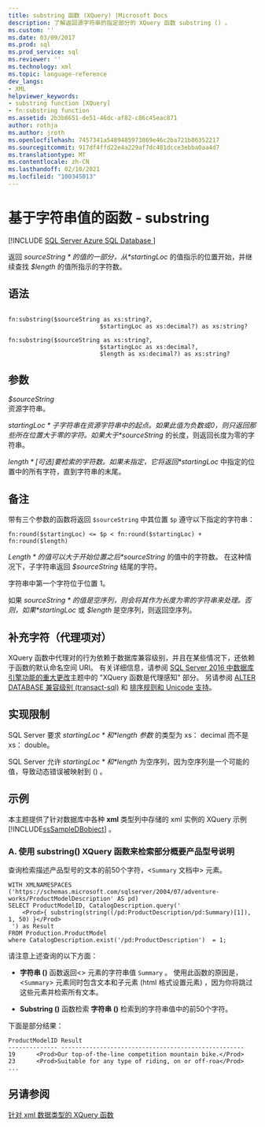```yaml
---
title: substring 函数 (XQuery) |Microsoft Docs
description: 了解返回源字符串的指定部分的 XQuery 函数 substring () 。
ms.custom: ''
ms.date: 03/09/2017
ms.prod: sql
ms.prod_service: sql
ms.reviewer: ''
ms.technology: xml
ms.topic: language-reference
dev_langs:
- XML
helpviewer_keywords:
- substring function [XQuery]
- fn:substring function
ms.assetid: 2b3b8651-de51-46dc-af82-c86c45eac871
author: rothja
ms.author: jroth
ms.openlocfilehash: 7457341a5489485973869e46c2ba721b86352217
ms.sourcegitcommit: 917df4ffd22e4a229af7dc481dcce3ebba0aa4d7
ms.translationtype: MT
ms.contentlocale: zh-CN
ms.lasthandoff: 02/10/2021
ms.locfileid: "100345013"
---
```

# <a name="functions-on-string-values---substring"></a>基于字符串值的函数 - substring
[!INCLUDE [SQL Server Azure SQL Database ](../includes/applies-to-version/sqlserver.md)]

  返回 *$sourceString* 的值的一部分，从 *$startingLoc* 的值指示的位置开始，并继续查找 *$length* 的值所指示的字符数。  
  
## <a name="syntax"></a>语法  
  
```  
  
fn:substring($sourceString as xs:string?,  
                          $startingLoc as xs:decimal?) as xs:string?  
  
fn:substring($sourceString as xs:string?,  
                          $startingLoc as xs:decimal?,  
                          $length as xs:decimal?) as xs:string?  
```  
  
## <a name="arguments"></a>参数  
 *$sourceString*  
 资源字符串。  
  
 *$startingLoc*  
 子字符串在资源字符串中的起点。 如果此值为负数或 0，则只返回那些所在位置大于零的字符。 如果大于 *$sourceString* 的长度，则返回长度为零的字符串。  
  
 *$length*  
 [可选] 要检索的字符数。 如果未指定，它将返回 *$startingLoc* 中指定的位置中的所有字符，直到字符串的末尾。  
  
## <a name="remarks"></a>备注  
 带有三个参数的函数将返回 `$sourceString` 中其位置 `$p` 遵守以下指定的字符串：  
  
 `fn:round($startingLoc) <= $p < fn:round($startingLoc) + fn:round($length)`  
  
 *$Length* 的值可以大于开始位置之后 *$sourceString* 的值中的字符数。 在这种情况下，子字符串返回 *$sourceString* 结尾的字符。  
  
 字符串中第一个字符位于位置 1。  
  
 如果 *$sourceString* 的值是空序列，则会将其作为长度为零的字符串来处理。 否则，如果 *$startingLoc* 或 *$length* 是空序列，则返回空序列。  
  
## <a name="supplementary-characters-surrogate-pairs"></a>补充字符（代理项对）  
 XQuery 函数中代理对的行为依赖于数据库兼容级别，并且在某些情况下，还依赖于函数的默认命名空间 URI。 有关详细信息，请参阅 [SQL Server 2016 中数据库引擎功能的重大更改](../database-engine/breaking-changes-to-database-engine-features-in-sql-server-2016.md)主题中的 "XQuery 函数是代理感知" 部分。 另请参阅 [ALTER DATABASE 兼容级别 &#40;transact-sql&#41;](../t-sql/statements/alter-database-transact-sql-compatibility-level.md) 和 [排序规则和 Unicode 支持](../relational-databases/collations/collation-and-unicode-support.md)。  
  
## <a name="implementation-limitations"></a>实现限制  
 SQL Server 要求 *$startingLoc* 和 *$length 参数* 的类型为 xs： decimal 而不是 xs： double。  
  
 SQL Server 允许 *$startingLoc* 和 *$length* 为空序列，因为空序列是一个可能的值，导致动态错误被映射到 () 。  
  
## <a name="examples"></a>示例  
 本主题提供了针对数据库中各种 **xml** 类型列中存储的 xml 实例的 XQuery 示例 [!INCLUDE[ssSampleDBobject](../includes/sssampledbobject-md.md)] 。  
  
### <a name="a-using-the-substring-xquery-function-to-retrieve-partial-summary-product-model-descriptions"></a>A. 使用 substring() XQuery 函数来检索部分概要产品型号说明  
 查询检索描述产品型号的文本的前50个字符，<`Summary` 文档中> 元素。  
  
```  
WITH XMLNAMESPACES ('https://schemas.microsoft.com/sqlserver/2004/07/adventure-works/ProductModelDescription' AS pd)  
SELECT ProductModelID, CatalogDescription.query('  
    <Prod>{ substring(string((/pd:ProductDescription/pd:Summary)[1]), 1, 50) }</Prod>  
 ') as Result  
FROM Production.ProductModel  
where CatalogDescription.exist('/pd:ProductDescription')  = 1;  
```  
  
 请注意上述查询的以下方面：  
  
-   **字符串 ()** 函数返回<> 元素的字符串值 `Summary` 。 使用此函数的原因是，<`Summary`> 元素同时包含文本和子元素 (html 格式设置元素) ，因为你将跳过这些元素并检索所有文本。  
  
-   **Substring ()** 函数检索 **字符串 ()** 检索到的字符串值中的前50个字符。  
  
 下面是部分结果：  
  
```  
ProductModelID Result  
-------------- ----------------------------------------------------  
19      <Prod>Our top-of-the-line competition mountain bike.</Prod>   
23      <Prod>Suitable for any type of riding, on or off-roa</Prod>  
...  
```  
  
## <a name="see-also"></a>另请参阅  
 [针对 xml 数据类型的 XQuery 函数](../xquery/xquery-functions-against-the-xml-data-type.md)  
  
  
